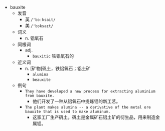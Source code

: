 - bauxite
  - 发音
    - 英 `/'bɔːksait/`
    - 美 `/'bɔksaɪt/`
  - 词义
    - n. 铝氧石
  - 同根词
    - adj.
      - `bauxitic` 铁铝氧石的
  - 近义词
    - n. [矿物]矾土，铁铝氧石；铝土矿
      - `alumina`
      - `beauxite`
  - 例句
    - `They have developed a new process for extracting aluminium from bauxite.`
      - 他们开发了一种从铝氧石中提炼铝的新工艺。
    - `The plant makes alumina -- a derivative of the metal ore bauxite that is used to make aluminum.`
      - 这家工厂生产矾土。矾土是金属矿石铝土矿的衍生品，用来制造金属铝。

